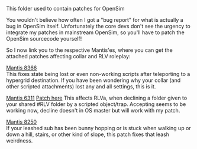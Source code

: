 This folder used to contain patches for OpenSim

You wouldn't believe how often I got a "bug report" for what is actually a bug in OpenSim itself. Unfortunately the core devs don't see the urgency to integrate my patches in mainstream OpenSim, so you'll have to patch the OpenSim sourcecode yourself!

So I now link you to the respective Mantis'es, where you can get the attached patches affecting collar and RLV roleplay:

[Mantis 8366](http://opensimulator.org/mantis/view.php?id=8366)  
This fixes state being lost or even non-working scripts after teleporting to a hypergrid destination. If you have been wondering why your collar (and other scripted attachments) lost any and all settings, this is it.

[Mantis 6311](http://opensimulator.org/mantis/view.php?id=6311) [Patch here](https://github.com/lickx/opensim-lickx/wiki/6311) 
This affects RLVa, when declining a folder given to your shared #RLV folder by a scripted object/trap. Accepting seems to be working now, decline doesn't in OS master but will work with my patch.

[Mantis 8250](http://opensimulator.org/mantis/view.php?id=8250)  
If your leashed sub has been bunny hopping or is stuck when walking up or down a hill, stairs, or other kind of slope, this patch fixes that leash weirdness.

